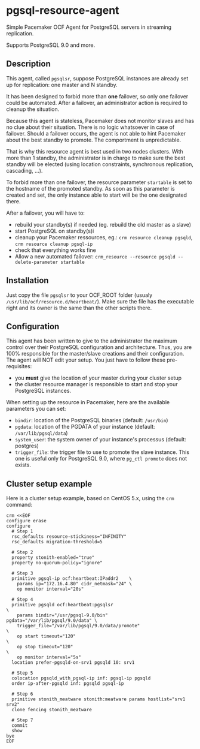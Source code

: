# pgsql-resource-agent

Simple Pacemaker OCF Agent for PostgreSQL servers in streaming replication.

Supports PostgreSQL 9.0 and more.

## Description

This agent, called ``pgsqlsr``, suppose PostgreSQL instances are already set up
for replication: one master and N standby. 

It has been designed to forbid more than **one** failover, so only one failover
could be automated. After a failover, an administrator action is required to 
cleanup the situation.

Because this agent is stateless, Pacemaker does not monitor slaves and has no
clue about their situation. There is no logic whatsoever in case of
failover. Should a failover occurs, the agent is not able to hint Pacemaker
about the best standby to promote. The comportment is unpredictable.

That is why this resource agent is best used in two nodes clusters. With more
than 1 standby, the administrator is in charge to make sure the best standby
will be elected (using location constraints, synchronous replication,
cascading, ...).

To forbid more than one failover, the resource parameter ``startable`` is set to 
the hostname of the promoted standby. As soon as this parameter is created and 
set, the only instance able to start will be the one designated there.

After a failover, you will have to:

  * rebuild your standby(s) if needed (eg. rebuild the old master as a slave)
  * start PostgreSQL on standby(s)i
  * cleanup your Pacemaker ressources, eg.: ``crm resource cleanup pgsqld``, 
    ``crm resource cleanup pgsql-ip``
  * check that everything works fine
  * Allow a new automated failover: ``crm_resource --resource pgsqld --delete-parameter startable``

## Installation

Just copy the file ``pgsqlsr`` to your OCF_ROOT folder (usualy ``/usr/lib/ocf/resource.d/heartbeat/``). Make sure the file has the executable right and its owner is the same than the other scripts there.

## Configuration

This agent has been written to give to the administrator the maximum control
over their PostgreSQL configuration and architecture. Thus, you are 100%
responsible for the master/slave creations and their configuration. The agent
will NOT edit your setup. You just have to follow these pre-requisites:

  * you __must__ give the location of your master during your cluster setup 
  * the cluster resource manager is responsible to start and stop your
    PostgreSQL instances.

When setting up the resource in Pacemaker, here are the available parameters you
can set:

  * ``bindir``: location of the PostgreSQL binaries (default: ``/usr/bin``)
  * ``pgdata``: location of the PGDATA of your instance (default:
    ``/var/lib/pgsql/data``)
  * ``system_user``: the system owner of your instance's processus (default:
    postgres)
  * ``trigger_file``: the trigger file to use to promote the slave instance.
    This one is useful only for PostgreSQL 9.0, where ``pg_ctl promote`` does
    not exists.

## Cluster setup example

Here is a cluster setup example, based on CentOS 5.x, using the ``crm`` command:

```
crm <<EOF
configure erase
configure
  # Step 1
  rsc_defaults resource-stickiness="INFINITY"
  rsc_defaults migration-threshold=5

  # Step 2
  property stonith-enabled="true"
  property no-quorum-policy="ignore"

  # Step 3
  primitive pgsql-ip ocf:heartbeat:IPaddr2    \
    params ip="172.16.4.80" cidr_netmask="24" \
    op monitor interval="20s"

  # Step 4
  primitive pgsqld ocf:heartbeat:pgsqlsr                                \
    params bindir="/usr/pgsql-9.0/bin" pgdata="/var/lib/pgsql/9.0/data" \
    trigger_file="/var/lib/pgsql/9.0/data/promote"                      \
    op start timeout="120"                                              \
    op stop timeout="120"                                               \
    op monitor interval="5s"
  location prefer-pgsqld-on-srv1 pgsqld 10: srv1

  # Step 5
  colocation pgsqld_with_pgsql-ip inf: pgsql-ip pgsqld
  order ip-after-pgsqld inf: pgsqld pgsql-ip

  # Step 6
  primitive stonith_meatware stonith:meatware params hostlist="srv1 srv2"
  clone fencing stonith_meatware

  # Step 7
  commit
  show
bye
EOF
```


